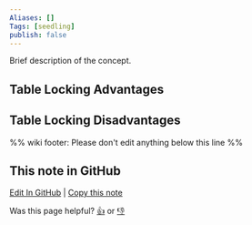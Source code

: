 ```yaml
---
Aliases: []
Tags: [seedling]
publish: false
---
```


Brief description of the concept.

## Table Locking Advantages

## Table Locking Disadvantages

%% wiki footer: Please don't edit anything below this line %%

## This note in GitHub

<span class="git-footer">[Edit In GitHub](https://github.dev/data-engineering-community/data-engineering-wiki/blob/main/Concepts/Table%20Locking.md "git-hub-edit-note") | [Copy this note](https://raw.githubusercontent.com/data-engineering-community/data-engineering-wiki/main/Concepts/Table%20Locking.md "git-hub-copy-note")</span>

<span class="git-footer">Was this page helpful?
[👍](https://tally.so/r/mOaxjk?rating=Yes&url=https://dataengineering.wiki/Concepts/Table%20Locking) or [👎](https://tally.so/r/mOaxjk?rating=No&url=https://dataengineering.wiki/Concepts/Table%20Locking)</span>
